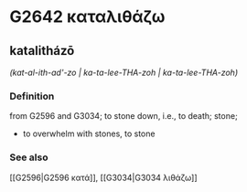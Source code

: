 # G2642 καταλιθάζω

## katalitházō

_(kat-al-ith-ad'-zo | ka-ta-lee-THA-zoh | ka-ta-lee-THA-zoh)_

### Definition

from G2596 and G3034; to stone down, i.e., to death; stone; 

- to overwhelm with stones, to stone

### See also

[[G2596|G2596 κατά]], [[G3034|G3034 λιθάζω]]
